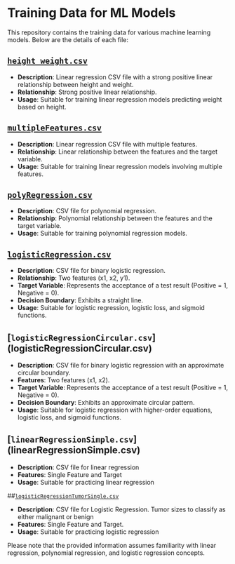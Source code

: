 # Training Data for ML Models

This repository contains the training data for various machine learning models. Below are the details of each file:

## [`height_weight.csv`](height_weight.csv)

- **Description**: Linear regression CSV file with a strong positive linear relationship between height and weight.
- **Relationship**: Strong positive linear relationship.
- **Usage**: Suitable for training linear regression models predicting weight based on height.

## [`multipleFeatures.csv`](multipleFeatures.csv)

- **Description**: Linear regression CSV file with multiple features.
- **Relationship**: Linear relationship between the features and the target variable.
- **Usage**: Suitable for training linear regression models involving multiple features.

## [`polyRegression.csv`](polyRegression.csv)

- **Description**: CSV file for polynomial regression.
- **Relationship**: Polynomial relationship between the features and the target variable.
- **Usage**: Suitable for training polynomial regression models.

## [`logisticRegression.csv`](logisticRegression.csv)

- **Description**: CSV file for binary logistic regression.
- **Relationship**: Two features (x1, x2, y1).
- **Target Variable**: Represents the acceptance of a test result (Positive = 1, Negative = 0).
- **Decision Boundary**: Exhibits a straight line.
- **Usage**: Suitable for logistic regression, logistic loss, and sigmoid functions.

## [`logisticRegressionCircular.csv`] (logisticRegressionCircular.csv)

- **Description**: CSV file for binary logistic regression with an approximate circular boundary.
- **Features**: Two features (x1, x2).
- **Target Variable**: Represents the acceptance of a test result (Positive = 1, Negative = 0).
- **Decision Boundary**: Exhibits an approximate circular pattern.
- **Usage**: Suitable for logistic regression with higher-order equations, logistic loss, and sigmoid functions.

## [`linearRegressionSimple.csv`] (linearRegressionSimple.csv)

- **Description**: CSV file for linear regression
- **Features**: Single Feature and Target
- **Usage**: Suitable for practicing linear regression

##[`logisticRegressionTumorSingle.csv`](logisticRegressionTumorSingle.csv)

- **Description**: CSV file for Logistic Regression. Tumor sizes to classify as either malignant or benign
- **Features**: Single Feature and Target.
- **Usage**: Suitable for practicing logistic regression


Please note that the provided information assumes familiarity with linear regression, polynomial regression, and logistic regression concepts.
